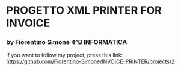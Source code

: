# PROGETTO XML PRINTER FOR INVOICE
### by Fiorentino Simone 4^B INFORMATICA
if you want to follow my project, press this link: https://github.com/Fiorentino-Simone/INVOICE-PRINTER/projects/2 